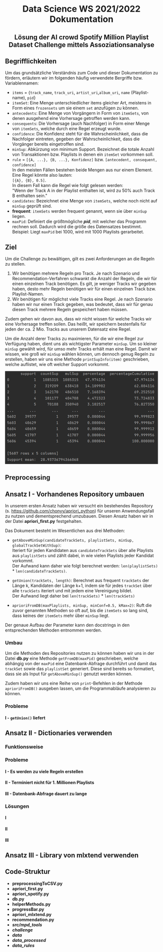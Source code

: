 # <center> Data Science WS 2021/2022 <br/> Dokumentation </center>

## <center> Lösung der AI crowd Spotify Million Playlist Dataset Challenge mittels Assoziationsanalyse </center>

## Begrifflichkeiten
Um das grundsätzliche Verständnis zum Code und dieser Dokumentation zu fördern, erläutern wir im folgenden häufig verwendete Bergriffe bzw. Variablennamen:
* `items` = {`track_name`, `track_uri`, `artist_uri`,`album_uri`, `name` (Playlist-name), `pid`}
* `itemSet`: Eine Menge unterschiedlicher items gleicher Art, meistens in Form eines `frozensets` um sie einem `set` anzufügen zu können.
* `antecedents`: Eine Menge von Vorgängern in Form von `itemSets`, von denen ausgehend eine Vorhersage getroffen werden kann.
* `consequents`: Die Vorhersage (auch Nachfolger) in Form einer Menge von `itemSets`, welche durch eine Regel erzeugt wurde.
* `confidence`: Die Konfidenz steht für die Wahrscheinlichkeit, dass die Nachfolger eintreten, gegeben der Wahrscheinlichkeit, dass die Vorgänger bereits eingetroffen sind.
* `minSup`: Abkürzung von minimum Support. Bezeichnet die totale Anzahl von Transaktionen bzw. Playlists in denen ein `itemSet` vorkommen soll.  
* `rule` = `[{A, ...}, {B, ...}, Konfidenz]` bzw. `[antecedent, consequent, confidence]`  
  In den meisten Fällen bestehen beide Mengen aus nur einem Element. Eine Regel könnte also lauten:  
  `[{A}, {B}, 0.5]`.  
  In diesem Fall kann die Regel wie folgt gelesen werden:  
  "Wenn der Track A in der Playlist enthalten ist, wird zu 50% auch Track B enthalten sein."   
* `candidates`: Bezeichnet eine Menge von `itemSets`, welche noch nicht auf `minSup` geprüft sind.
* **frequent**: `itemSets` werden frequent genannt, wenn sie über `minSup` liegen.
* `maxPid`: Definiert die größtmögliche ***pid***, mit welcher das Programm rechnen soll. Dadurch wird die größe des Datensatzes bestimmt.  
  Beispiel: Liegt `maxPid` bei 1000, wird mit 1000 Playlists gerarbeitet.

## Ziel
Um die Challenge zu bewältigen, gilt es zwei Anforderungen an die Regeln zu stellen.
1. Wir benötigen mehrere Regeln pro Track. Je nach Szenario und Recommendation-Verfahren schwankt die Anzahl der Regeln, 
   die wir für einen einzelnen Track benötigen. Es gilt, je weniger Tracks wir gegeben haben, desto mehr Regeln 
   benötigen wir für einen einzelnen Track bzw. Playlist-Namen.
2. Wir benötigen für möglichst viele Tracks eine Regel. Je nach Szenario haben wir nur einen Track gegeben, 
   was bedeutet, dass wir für genau diesen Track mehrere Regeln gespeichert haben müssen.
   
Zudem gehen wir davon aus, dass wir nicht wissen für welche Tracks wir eine Vorhersage treffen sollen. Das heißt, 
wir speichern bestenfalls für jeden der ca. 2 Mio. Tracks aus unserem Datensatz eine Regel.

Um die Anzahl derer Tracks zu maximieren, für die wir eine Regel zur Verfügung haben, dient uns als wichtigster 
Parameter `minSup`. Um so kleiner `minSup` gewählt wird, für umso mehr Tracks erhält man eine Regel. 
Damit wir wissen, wie groß wir `minSup` wählen können, um dennoch genug Regeln zu erstellen, haben wir uns eine Methode 
`printSupInfo(item)` geschrieben, welche auflistet, wie oft welcher Support vorkommt.


<img src="./sup_track_uri.png" alt="sup_track_uri.png">





## Preprocessing
## Ansatz I - Vorhandenes Repository umbauen
In unserem ersten Ansatz haben wir versucht ein bestehendes Repository (s. https://github.com/chonyy/apriori_python) 
für unseren Anwendungsfall zu nutzen und dementsprechend umzubauen. 
Diesen Ansatz haben wir in der Datei **apriori_first.py** festgehalten.

Das Dokument besteht im Wesentlichen aus drei Methoden:
* `getAboveMinSup(candidateTrackSets, playlistSets, minSup, globalTrackSetWithSup)`:  
  Iteriert für jeden Kandidaten aus `candidateTrackSets` über alle Playlists aus `playlistSets` und zählt dabei, in wie vielen Playlists jeder Kandidat vorkommt.  
  Der Aufwand kann daher wie folgt berechnet werden: `len(playlistSets)` * `len(candidateTrackSets)`.  
* `getUnion(trackSets, length)`: Berechnet aus frequent `trackSets` der Länge k, Kandidaten der Länge k+1, indem sie für jedes `trackSet` über alle `trackSets` iteriert und mit jedem eine Vereinigung bildet.  
  Der Aufwand liegt daher bei `len(trackSets)` * `len(trackSets)`
  
* `aprioriFromDB(maxPlaylists, minSup, minConf=0.5, kMax=2)`: Ruft die zuvor genannten Methoden so oft auf, bis die `itemSets` so lang sind, dass keines der `itemSets` mehr über `minSup` liegt. 

Der genaue Aufbau der Parameter kann den docstrings in den entsprechenden Methoden entnommen werden.


### Umbau
Um die Methoden des Repositories nutzen zu können haben wir uns in der Datei **db.py** eine Methode `getFromDB(maxPid)` geschrieben, welche abhängig von der `maxPid` eine Datenbank-Abfrage durchführt und damit das `trackSet` sowie das `playlistSet` generiert.
Diese sind bereits so formatiert, dass sie als Input für `getAboveMinSup()` genutzt werden können.

Zudem haben wir uns eine Reihe von `print`-Befehlen in der Methode `aprioriFromDB()` ausgeben lassen, um die Programmabläufe analysieren zu können. 

### Probleme
#### I - `getUnion()` liefert


## Ansatz II - Dictionaries verwenden
### Funktionsweise
### Probleme
#### I - Es werden zu viele Regeln erstellen
#### II - Terminiert nicht für 1. Millionen Playlists
#### III - Datenbank-Abfrage dauert zu lange
### Lösungen
#### I
#### II
#### III
## Ansatz III - Library von mlxtend verwenden 
## Code-Struktur
* **preprocessingToCSV.py**
* **apriori_first.py**
* **apriori_spotify.py**
* **db.py**
* **helperMethods.py**
* **progressBar.py**
* **apriori_mlxtend.py**
* **recommendation.py**
* ***src/mpd_tools***
* ***challenge***
* ***data***
* ***data_processed***
* ***data_rules***

